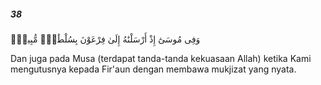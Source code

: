 ##### 38

<span class="ayah">وَفِى مُوسَىٰٓ إِذْ أَرْسَلْنَٰهُ إِلَىٰ فِرْعَوْنَ بِسُلْطَٰنٍۢ مُّبِينٍۢ</span>

<span class="ayah_translation">Dan juga pada Musa (terdapat tanda-tanda kekuasaan Allah) ketika Kami mengutusnya kepada Fir'aun dengan membawa mukjizat yang nyata.</span>
